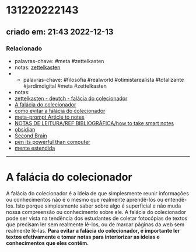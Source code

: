 # 131220222143
## criado em: 21:43 2022-12-13

### Relacionado
- palavras-chave: #meta #zettelkasten 
- notas: [zettelkasten](zettelkasten.md)
- - palavras-chave: #filosofia #realworld #otimistarealista #totalizante #jardimdigital #meta #zettelkasten 
- notas: 
- [zettelkasten - deutch - falácia do colecionador](zettelkasten%20-%20deutch%20-%20falácia%20do%20colecionador.md)
- [A falácia do colecionador](.md)
- [como evitar a falácia do colecionador](como%20evitar%20a%20falácia%20do%20colecionador.md)
- [meta-prompt Article to notes](meta-prompt%20Article%20to%20notes.md)
- [NOTAS DE LEITURA/REF BIBLIOGRÁFICA/how to take smart notes](NOTAS%20DE%20LEITURA/REF%20BIBLIOGRÁFICA/how%20to%20take%20smart%20notes)
- [obsidian](obsidian.md)
- [Second Brain](../4%20-%20REF%20BIBLIOGRÁFICA/Second%20Brain.md)
- [pen its powerful than computer](pen%20its%20powerful%20than%20computer)
- [mente estendida](mente%20estendida.md)
---
# A falácia do colecionador

A falácia do colecionador é a ideia de que simplesmente reunir informações ou conhecimentos não é o mesmo que realmente aprendê-los ou entendê-los. Isto porque simplesmente saber sobre algo é superficial e não muda nossa compreensão ou conhecimento sobre ele. A falácia do colecionador pode ser vista na tendência dos estudantes de coletar fotocópias de textos que precisam ler sem realmente lê-los, ou de marcar páginas da web sem realmente lê-las. **Para evitar a falácia do colecionador, é importante ler textos efetivamente e tomar notas para interiorizar as ideias e conhecimentos que eles contêm.**
